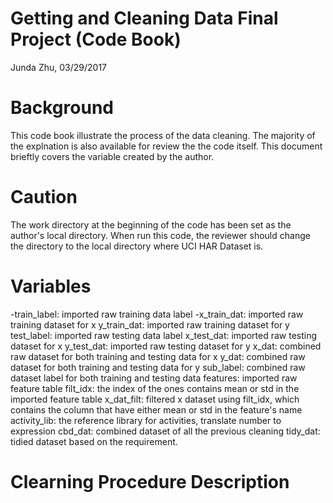 # Getting and Cleaning Data Final Project (Code Book)

Junda Zhu, 03/29/2017

# Background
This code book illustrate the process of the data cleaning. The majority of the explnation is also available for review the the code itself. This document brieftly covers the variable created by the author.

# Caution
The work directory at the beginning of the code has been set as the author's local directory. When run this code, the reviewer should change the directory to the local directory where UCI HAR Dataset is.

# Variables
-train_label: imported raw training data label
-x_train_dat: imported raw training dataset for x
y_train_dat: imported raw training dataset for y
test_label: imported raw testing data label
x_test_dat: imported raw testing dataset for x
y_test_dat: imported raw testing dataset for y
x_dat: combined raw dataset for both training and testing data for x
y_dat: combined raw dataset for both training and testing data for y
sub_label: combined raw dataset label for both training and testing data
features: imported raw feature table
filt_idx: the index of the ones contains mean or std in the imported feature table
x_dat_filt: filtered x dataset using filt_idx, which contains the column that have either mean or std in the feature's name
activity_lib: the reference library for activities, translate number to expression
cbd_dat: combined dataset of all the previous cleaning
tidy_dat: tidied dataset based on the requirement.

# Clearning Procedure Description


